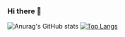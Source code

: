 ### Hi there 👋

![Anurag's GitHub stats](https://github-readme-stats.vercel.app/api?username=hetame1&show_icons=true&theme=radical) [![Top Langs](https://github-readme-stats.vercel.app/api/top-langs/?username=hetame1&hide=c%2B%2B,scss,css,ruby,html&layout=compact)](https://github.com/hetame1/github-readme-stats)
